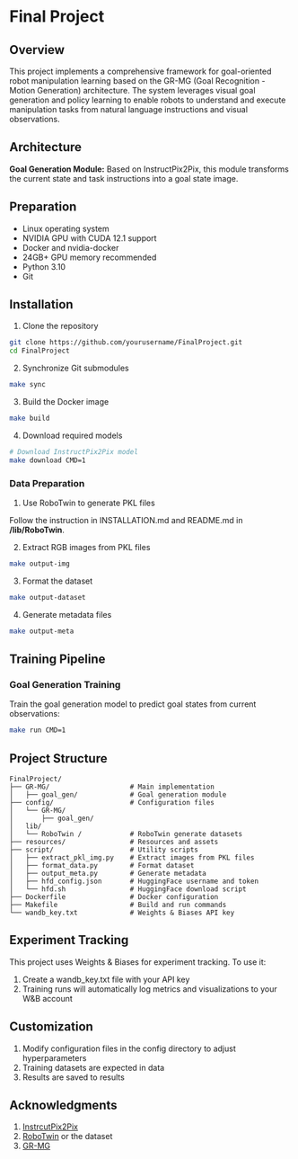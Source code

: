 # Final Project

## Overview

This project implements a comprehensive framework for goal-oriented robot manipulation learning based on the GR-MG (Goal Recognition - Motion Generation) architecture. The system leverages visual goal generation and policy learning to enable robots to understand and execute manipulation tasks from natural language instructions and visual observations.

## Architecture

**Goal Generation Module:** Based on InstructPix2Pix, this module transforms the current state and task instructions into a goal state image.

## Preparation

- Linux operating system
- NVIDIA GPU with CUDA 12.1 support
- Docker and nvidia-docker
- 24GB+ GPU memory recommended
- Python 3.10
- Git

## Installation

1. Clone the repository

```bash
git clone https://github.com/yourusername/FinalProject.git
cd FinalProject
```

2. Synchronize Git submodules

```bash
make sync
```

3. Build the Docker image

```bash
make build
```

4. Download required models

```bash
# Download InstructPix2Pix model
make download CMD=1
```

### Data Preparation

1. Use RoboTwin to generate PKL files

Follow the instruction in INSTALLATION.md and README.md in **/lib/RoboTwin**.

2. Extract RGB images from PKL files

```bash
make output-img
```

3. Format the dataset

```bash
make output-dataset
```

4. Generate metadata files

```bash
make output-meta
```

## Training Pipeline

### Goal Generation Training

Train the goal generation model to predict goal states from current observations:

```bash
make run CMD=1
```

## Project Structure

```
FinalProject/
├── GR-MG/                    # Main implementation
│   ├── goal_gen/             # Goal generation module
├── config/                   # Configuration files
│   └── GR-MG/
│       ├── goal_gen/
│   lib/
│   └── RoboTwin /            # RoboTwin generate datasets
├── resources/                # Resources and assets
├── script/                   # Utility scripts
│   ├── extract_pkl_img.py    # Extract images from PKL files
│   ├── format_data.py        # Format dataset
│   ├── output_meta.py        # Generate metadata
│   ├── hfd_config.json       # HuggingFace username and token
│   └── hfd.sh                # HuggingFace download script
├── Dockerfile                # Docker configuration
├── Makefile                  # Build and run commands
└── wandb_key.txt             # Weights & Biases API key
```

## Experiment Tracking

This project uses Weights & Biases for experiment tracking. To use it:

1. Create a wandb_key.txt file with your API key
2. Training runs will automatically log metrics and visualizations to your W&B account

## Customization

1. Modify configuration files in the config directory to adjust hyperparameters
2. Training datasets are expected in data
3. Results are saved to results

## Acknowledgments

1. [InstrcutPix2Pix](https://hf-mirror.com/timbrooks/instruct-pix2pix)
2. [RoboTwin](http://github.com/TianxingChen/RoboTwin) or the dataset
3. [GR-MG](https://github.com/bytedance/GR-MG)
